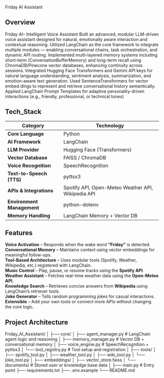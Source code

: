 Friday AI Assistant

## Overview
 Friday AI– Intelligent Voice Assistant Built an advanced, modular LLM-driven voice assistant designed for
 natural, emotionally aware interaction and contextual reasoning. Utilized LangChain as the core framework
 to integrate multiple modules — enabling conversational chains, task orchestration, and dynamic API routing.
 Implemented multi-layered memory systems including short-term (ConversationBufferMemory) and long-term
 recall using ChromaDB/Pinecone vector databases, enhancing continuity across sessions.
 Integrated Hugging Face Transformers and Gemini API keys for natural language understanding, sentiment
 analysis, summarization, and emotion-aware text generation. Used SentenceTransformers for vector embed
dings to represent and retrieve conversational history semantically. Applied LangChain Prompt Templates for
 adaptive personality-driven interactions (e.g., friendly, professional, or technical tones)



## Tech_Stack

| Category | Technology |
|-----------|-------------|
| **Core Language** | Python |
| **AI Framework** | LangChain |
| **LLM Provider** | Hugging Face (Transformers) |
| **Vector Database** | FAISS / ChromaDB |
| **Voice Recognition** | SpeechRecognition |
| **Text-to-Speech (TTS)** | pyttsx3 |
| **APIs & Integrations** | Spotify API, Open-Meteo Weather API, Wikipedia API |
| **Environment Management** | python-dotenv |
| **Memory Handling** | LangChain Memory + Vector DB |



 ## Features

 **Voice Activation** – Responds when the wake word **“Friday”** is detected.  
 **Conversational Memory** – Maintains context using vector embeddings for meaningful follow-ups.  
 **Tool-Based Architecture** – Uses modular tools (Spotify, Weather, Wikipedia, etc.) registered with LangChain.  
 **Music Control** – Play, pause, or resume tracks using the **Spotify API**.  
 **Weather Assistant** – Fetches real-time weather data using the **Open-Meteo API**.  
 **Knowledge Search** – Retrieves concise answers from **Wikipedia** using LangChain’s retriever tools.  
 **Joke Generator** – Tells random programming jokes for casual interactions.  
 **Extensible** – Add your own tools or connect more APIs without changing the core logic.  



##  Project Architecture

Friday_AI_Assistant/
│
├── core/
│ ├── agent_manager.py # LangChain agent logic and reasoning
│ ├── memory_manager.py # Vector DB + conversational memory
│ ├── voice_engine.py # SpeechRecognition + pyttsx3
│ └── tool_registry.py # Tool setup and registration
│
├── tools/
│ ├── spotify_tool.py
│ ├── weather_tool.py
│ ├── wiki_tool.py
│ └── joke_tool.py
│
├── embeddings/
│ ├── vector_store.faiss
│ └── documents/ # Stored user or knowledge base data
│
├── main.py # Entry point
├── requirements.txt
├── .env.example
└── README.md

